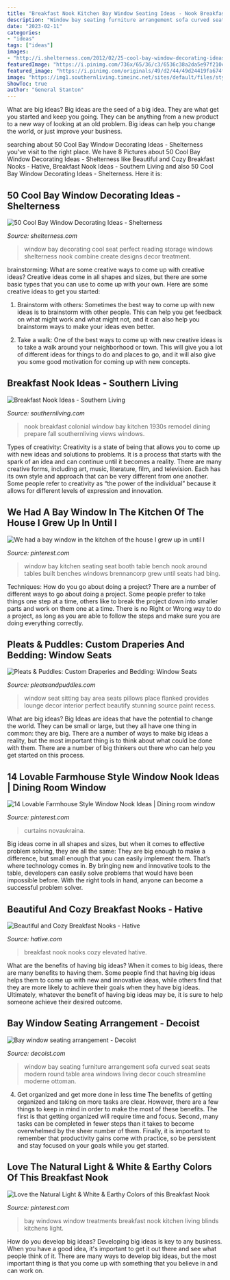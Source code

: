 ```yaml
---
title: "Breakfast Nook Kitchen Bay Window Seating Ideas - Nook Breakfast Colonial Window Bay Kitchen 1930s Remodel Dining Prepare Fall Southernliving Views Windows"
description: "Window bay seating furniture arrangement sofa curved seat seats modern round table area windows living decor couch streamline moderne ottoman"
date: "2023-02-11"
categories:
- "ideas"
tags: ["ideas"]
images:
- "http://i.shelterness.com/2012/02/25-cool-bay-window-decorating-ideas-9.jpg"
featuredImage: "https://i.pinimg.com/736x/65/36/c3/6536c38a2da5e97f210c351e4d8c5004.jpg"
featured_image: "https://i.pinimg.com/originals/49/d2/44/49d24419fa674f375aa888971b82a835.jpg"
image: "https://img1.southernliving.timeinc.net/sites/default/files/styles/responsive_etr_gallery_desktop_portrait/public/image/2018/02/main/2561801_chape_shot1-051_1.jpg?itok=SzF9rPff"
ShowToc: true
author: "General Stanton"
---
```



What are big ideas?
Big ideas are the seed of a big idea. They are what get you started and keep you going. They can be anything from a new product to a new way of looking at an old problem. Big ideas can help you change the world, or just improve your business.

	

		
searching about 50 Cool Bay Window Decorating Ideas - Shelterness you've visit to the right place. We have 8 Pictures about 50 Cool Bay Window Decorating Ideas - Shelterness like Beautiful and Cozy Breakfast Nooks - Hative, Breakfast Nook Ideas - Southern Living and also 50 Cool Bay Window Decorating Ideas - Shelterness. Here it is:
		
    
## 50 Cool Bay Window Decorating Ideas - Shelterness

<img loading=lazy src="http://i.shelterness.com/2012/02/25-cool-bay-window-decorating-ideas-9.jpg" onerror="this.onerror=null;this.src='https://tse2.mm.bing.net/th?id=OIP.fnew-33er8Lww9He_vT7fAHaLF&amp;pid=15.1';" alt="50 Cool Bay Window Decorating Ideas - Shelterness">

_Source: shelterness.com_

>window bay decorating cool seat perfect reading storage windows shelterness nook combine create designs decor treatment. 

	

brainstorming: What are some creative ways to come up with creative ideas?
Creative ideas come in all shapes and sizes, but there are some basic types that you can use to come up with your own. Here are some creative ideas to get you started:
1. Brainstorm with others: Sometimes the best way to come up with new ideas is to brainstorm with other people. This can help you get feedback on what might work and what might not, and it can also help you brainstorm ways to make your ideas even better.

2. Take a walk: One of the best ways to come up with new creative ideas is to take a walk around your neighborhood or town. This will give you a lot of different ideas for things to do and places to go, and it will also give you some good motivation for coming up with new concepts.


    
## Breakfast Nook Ideas - Southern Living

<img loading=lazy src="https://img1.southernliving.timeinc.net/sites/default/files/styles/responsive_etr_gallery_desktop_portrait/public/image/2018/02/main/2561801_chape_shot1-051_1.jpg?itok=SzF9rPff" onerror="this.onerror=null;this.src='https://tse1.mm.bing.net/th?id=OIP.zkiFWEc9mVEpTcj2sgU99wHaLH&amp;pid=15.1';" alt="Breakfast Nook Ideas - Southern Living">

_Source: southernliving.com_

>nook breakfast colonial window bay kitchen 1930s remodel dining prepare fall southernliving views windows. 

	

Types of creativity:
Creativity is a state of being that allows you to come up with new ideas and solutions to problems. It is a process that starts with the spark of an idea and can continue until it becomes a reality. There are many creative forms, including art, music, literature, film, and television. Each has its own style and approach that can be very different from one another. Some people refer to creativity as “the power of the individual” because it allows for different levels of expression and innovation.

    
## We Had A Bay Window In The Kitchen Of The House I Grew Up In Until I

<img loading=lazy src="https://i.pinimg.com/originals/49/d2/44/49d24419fa674f375aa888971b82a835.jpg" onerror="this.onerror=null;this.src='https://tse1.mm.bing.net/th?id=OIP.5t6ySnV0jovx0yROZr6EJwHaFj&amp;pid=15.1';" alt="We had a bay window in the kitchen of the house I grew up in until I">

_Source: pinterest.com_

>window bay kitchen seating seat booth table bench nook around tables built benches windows brennancorp grew until seats had bing. 

	

Techniques: How do you go about doing a project?
There are a number of different ways to go about doing a project. Some people prefer to take things one step at a time, others like to break the project down into smaller parts and work on them one at a time. There is no Right or Wrong way to do a project, as long as you are able to follow the steps and make sure you are doing everything correctly.

    
## Pleats &amp; Puddles: Custom Draperies And Bedding: Window Seats

<img loading=lazy src="http://3.bp.blogspot.com/--AaN77QQ7eo/T4oGtISVkQI/AAAAAAAAAjw/FDjMdJLeBuc/s1600/IMG_3773.JPG" onerror="this.onerror=null;this.src='https://tse4.mm.bing.net/th?id=OIP.NLnlNimAA5f6lNFmmTuJ2QHaE8&amp;pid=15.1';" alt="Pleats &amp; Puddles: Custom Draperies and Bedding: Window Seats">

_Source: pleatsandpuddles.com_

>window seat sitting bay area seats pillows place flanked provides lounge decor interior perfect beautify stunning source paint recess. 

	

What are big ideas?
Big Ideas are ideas that have the potential to change the world. They can be small or large, but they all have one thing in common: they are big. There are a number of ways to make big ideas a reality, but the most important thing is to think about what could be done with them. There are a number of big thinkers out there who can help you get started on this process.

    
## 14 Lovable Farmhouse Style Window Nook Ideas | Dining Room Window

<img loading=lazy src="https://i.pinimg.com/736x/65/36/c3/6536c38a2da5e97f210c351e4d8c5004.jpg" onerror="this.onerror=null;this.src='https://tse3.mm.bing.net/th?id=OIP.NhM3MYewXGTpKvfAriLFPAHaMc&amp;pid=15.1';" alt="14 Lovable Farmhouse Style Window Nook Ideas | Dining room window">

_Source: pinterest.com_

>curtains novaukraina. 

	

Big ideas come in all shapes and sizes, but when it comes to effective problem solving, they are all the same: They are big enough to make a difference, but small enough that you can easily implement them. That’s where technology comes in. By bringing new and innovative tools to the table, developers can easily solve problems that would have been impossible before. With the right tools in hand, anyone can become a successful problem solver.

    
## Beautiful And Cozy Breakfast Nooks - Hative

<img loading=lazy src="https://hative.com/wp-content/uploads/2016/03/breakfast-nook/11-breakfast-nook-ideas.jpg" onerror="this.onerror=null;this.src='https://tse1.mm.bing.net/th?id=OIP.9OaV7SI1sBAjjdkyHPYtnAHaLG&amp;pid=15.1';" alt="Beautiful and Cozy Breakfast Nooks - Hative">

_Source: hative.com_

>breakfast nook nooks cozy elevated hative. 

	

What are the benefits of having big ideas?
When it comes to big ideas, there are many benefits to having them. Some people find that having big ideas helps them to come up with new and innovative ideas, while others find that they are more likely to achieve their goals when they have big ideas. Ultimately, whatever the benefit of having big ideas may be, it is sure to help someone achieve their desired outcome.

    
## Bay Window Seating Arrangement - Decoist

<img loading=lazy src="http://cdn.decoist.com/wp-content/uploads/2012/12/Bay-window-seating-arrangement.jpg" onerror="this.onerror=null;this.src='https://tse3.mm.bing.net/th?id=OIP.cqk_tNlhgc0bn9XZ6WACyAHaLG&amp;pid=15.1';" alt="Bay window seating arrangement - Decoist">

_Source: decoist.com_

>window bay seating furniture arrangement sofa curved seat seats modern round table area windows living decor couch streamline moderne ottoman. 

	

4) Get organized and get more done in less time
The benefits of getting organized and taking on more tasks are clear. However, there are a few things to keep in mind in order to make the most of these benefits. The first is that getting organized will require time and focus. Second, many tasks can be completed in fewer steps than it takes to become overwhelmed by the sheer number of them. Finally, it is important to remember that productivity gains come with practice, so be persistent and stay focused on your goals while you get started.

    
## Love The Natural Light &amp; White &amp; Earthy Colors Of This Breakfast Nook

<img loading=lazy src="https://i.pinimg.com/736x/fb/57/0e/fb570ec500a6099c799be65e4be565a6--blinds-for-bay-windows-blinds-for-windows-kitchens.jpg" onerror="this.onerror=null;this.src='https://tse1.mm.bing.net/th?id=OIP.L4O1o3fz-0KqqoxY0GZs8QHaKR&amp;pid=15.1';" alt="Love the Natural Light &amp; White &amp; Earthy Colors of this Breakfast Nook">

_Source: pinterest.com_

>bay windows window treatments breakfast nook kitchen living blinds kitchens light. 

	

How do you develop big ideas?
Developing big ideas is key to any business. When you have a good idea, it's important to get it out there and see what people think of it. There are many ways to develop big ideas, but the most important thing is that you come up with something that you believe in and can work on.

